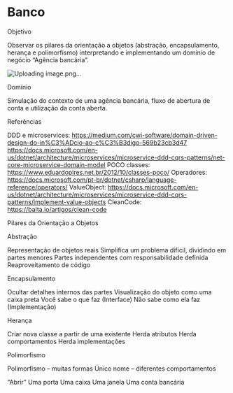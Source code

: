 # Banco

Objetivo

Observar os pilares da orientação a objetos (abstração, encapsulamento, herança e polimorfismo) interpretando e implementando um domínio de negócio “Agência bancária”.

![Uploading image.png…]()

Domínio

Simulação do contexto de uma agência bancária, fluxo de abertura de conta e utilização da conta aberta.

Referências

DDD e microservices:
https://medium.com/cwi-software/domain-driven-design-do-in%C3%ADcio-ao-c%C3%B3digo-569b23cb3d47
https://docs.microsoft.com/en-us/dotnet/architecture/microservices/microservice-ddd-cqrs-patterns/net-core-microservice-domain-model
POCO classes: https://www.eduardopires.net.br/2012/10/classes-poco/
Operadores: https://docs.microsoft.com/pt-br/dotnet/csharp/language-reference/operators/
ValueObject: https://docs.microsoft.com/en-us/dotnet/architecture/microservices/microservice-ddd-cqrs-patterns/implement-value-objects
CleanCode: https://balta.io/artigos/clean-code

Pilares da Orientação a Objetos

Abstração

Representação de objetos reais
Simplifica um problema difícil, dividindo em partes menores
Partes independentes com responsabilidade definida
Reaproveitamento de código

Encapsulamento

Ocultar detalhes internos das partes
Visualização do objeto como uma caixa preta
Você sabe o que faz (Interface)
Não sabe como ela faz (Implementação)

Herança

Criar nova classe a partir de uma existente
Herda atributos
Herda comportamentos
Herda implementações

Polimorfismo

Polimorfismo – muitas formas
Único nome – diferentes comportamentos

“Abrir”
Uma porta
Uma caixa
Uma janela
Uma conta bancária
